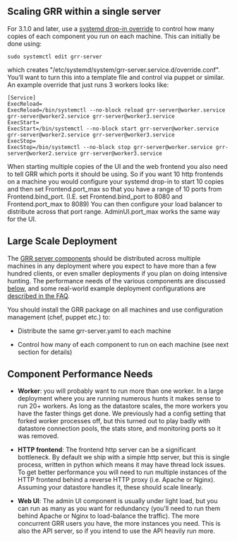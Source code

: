 ## Scaling GRR within a single server

For 3.1.0 and later, use a [systemd drop-in
override](http://askubuntu.com/questions/659267/how-do-i-override-or-configure-systemd-services)
to control how many copies of each component you run on each machine.
This can initially be done using:

    sudo systemctl edit grr-server

which creates "/etc/systemd/system/grr-server.service.d/override.conf".
You’ll want to turn this into a template file and control via puppet or
similar. An example override that just runs 3 workers looks like:

    [Service]
    ExecReload=
    ExecReload=/bin/systemctl --no-block reload grr-server@worker.service grr-server@worker2.service grr-server@worker3.service
    ExecStart=
    ExecStart=/bin/systemctl --no-block start grr-server@worker.service grr-server@worker2.service grr-server@worker3.service
    ExecStop=
    ExecStop=/bin/systemctl --no-block stop grr-server@worker.service grr-server@worker2.service grr-server@worker3.service

When starting multiple copies of the UI and the web frontend you also
need to tell GRR which ports it should be using. So if you want 10 http
frontends on a machine you would configure your systemd drop-in to start
10 copies and then set Frontend.port\_max so that you have a range of 10
ports from Frontend.bind\_port. (I.E. set Frontend.bind\_port to 8080
and Frontend.port\_max to 8089) You can then configure your load
balancer to distribute across that port range. AdminUI.port\_max works
the same way for the UI.

## Large Scale Deployment

The [GRR server components](implementation.md#grr-component-overview)
should be distributed across multiple machines in any deployment where
you expect to have more than a few hundred clients, or even smaller
deployments if you plan on doing intensive hunting. The performance
needs of the various components are discussed
[below](component-performance-needs), and some real-world example
deployment configurations are [described in the
FAQ](faq.md#what-hardware-do-i-need-to-run-grr).

You should install the GRR package on all machines and use configuration
management (chef, puppet etc.) to:

  - Distribute the same grr-server.yaml to each machine

  - Control how many of each component to run on each machine (see next
    section for details)


## Component Performance Needs

  - **Worker**: you will probably want to run more than one worker. In a
    large deployment where you are running numerous hunts it makes sense
    to run 20+ workers. As long as the datastore scales, the more
    workers you have the faster things get done. We previously had a
    config setting that forked worker processes off, but this turned out
    to play badly with datastore connection pools, the stats store, and
    monitoring ports so it was removed.

  - **HTTP frontend**: The frontend http server can be a significant
    bottleneck. By default we ship with a simple http server, but this
    is single process, written in python which means it may have thread
    lock issues. To get better performance you will need to run multiple
    instances of the HTTP frontend behind a reverse HTTP proxy (i.e. Apache
    or Nginx). Assuming your datastore handles it, these should scale
    linearly.

  - **Web UI**: The admin UI component is usually under light load, but
    you can run as many as you want for redundancy (you'll need to run them
    behind Apache or Nginx to load-balance the traffic). The more concurrent
    GRR users you have, the more instances you need. This is also the
    API server, so if you intend to use the API heavily run more.
